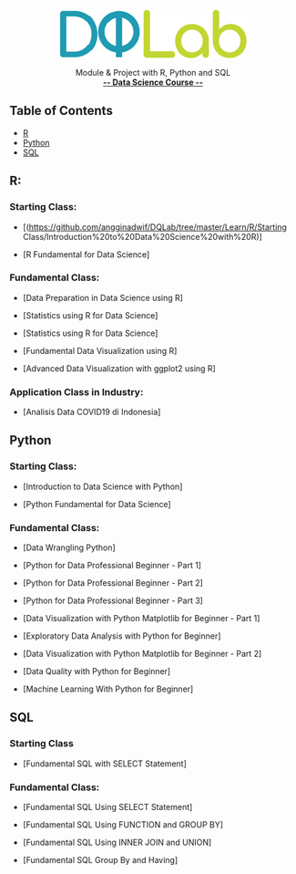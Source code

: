 <p align="center">
  <img src="images/DQ+Lab.png">
</p>
<p align="center">
    Module & Project with R, Python and SQL 
    <br>
   <a href="https://dqlab.id/"><strong>-- Data Science Course --</strong></a>
    <br>
  
  ## Table of Contents
- [R](#R)
- [Python](#Python)
- [SQL](#SQL)

## R:

### Starting Class:
- [(https://github.com/angginadwif/DQLab/tree/master/Learn/R/Starting Class/Introduction%20to%20Data%20Science%20with%20R)]

- [R Fundamental for Data Science]

### Fundamental Class:
- [Data Preparation in Data Science using R]

- [Statistics using R for Data Science]

- [Statistics using R for Data Science]

- [Fundamental Data Visualization using R]

- [Advanced Data Visualization with ggplot2 using R]

### Application Class in Industry:
- [Analisis Data COVID19 di Indonesia]

## Python

### Starting Class:
- [Introduction to Data Science with Python]

- [Python Fundamental for Data Science]

### Fundamental Class:
- [Data Wrangling Python]

- [Python for Data Professional Beginner - Part 1]

- [Python for Data Professional Beginner - Part 2]

- [Python for Data Professional Beginner - Part 3]

- [Data Visualization with Python Matplotlib for Beginner - Part 1]

- [Exploratory Data Analysis with Python for Beginner]

- [Data Visualization with Python Matplotlib for Beginner - Part 2]

- [Data Quality with Python for Beginner]

- [Machine Learning With Python for Beginner]

## SQL

### Starting Class
- [Fundamental SQL with SELECT Statement]

### Fundamental Class:
- [Fundamental SQL Using SELECT Statement]

- [Fundamental SQL Using FUNCTION and GROUP BY]

- [Fundamental SQL Using INNER JOIN and UNION]

- [Fundamental SQL Group By and Having]



